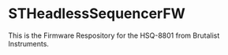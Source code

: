 # STHeadlessSequencerFW
 This is the Firmware Respository for the HSQ-8801 from Brutalist Instruments.

